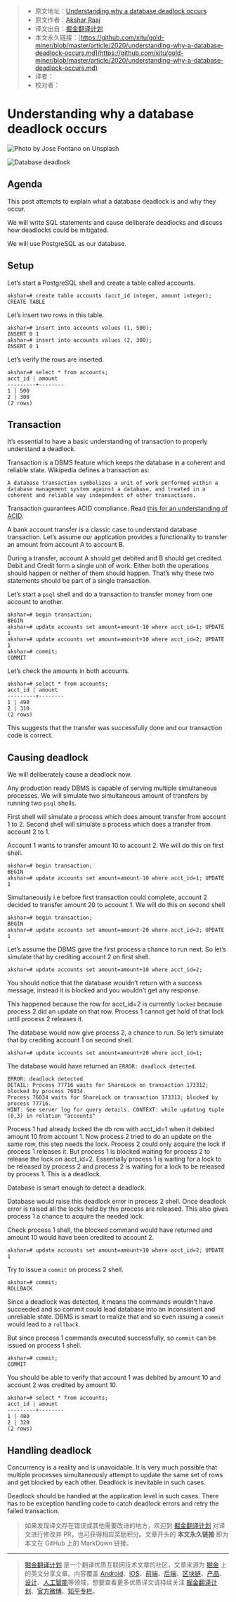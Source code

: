 > * 原文地址：[Understanding why a database deadlock occurs](https://levelup.gitconnected.com/understanding-why-a-database-deadlock-occurs-8bbd32be8026)
> * 原文作者：[Akshar Raaj](https://medium.com/@raaj.akshar)
> * 译文出自：[掘金翻译计划](https://github.com/xitu/gold-miner)
> * 本文永久链接：[https://github.com/xitu/gold-miner/blob/master/article/2020/understanding-why-a-database-deadlock-occurs.md](https://github.com/xitu/gold-miner/blob/master/article/2020/understanding-why-a-database-deadlock-occurs.md)
> * 译者：
> * 校对者：

# Understanding why a database deadlock occurs

![Photo by [Jose Fontano](https://unsplash.com/@josenothose?utm_source=medium&utm_medium=referral) on [Unsplash](https://unsplash.com?utm_source=medium&utm_medium=referral)](https://cdn-images-1.medium.com/max/11762/0*_u9DVXa89MGK57qy)

![Database deadlock](https://cdn-images-1.medium.com/max/2000/1*5fAlgCSLLbV3ByPQrtgbgQ.png)

## Agenda

This post attempts to explain what a database deadlock is and why they occur.

We will write SQL statements and cause deliberate deadlocks and discuss how deadlocks could be mitigated.

We will use PostgreSQL as our database.

## Setup

Let’s start a PostgreSQL shell and create a table called accounts.

```
akshar=# create table accounts (acct_id integer, amount integer); CREATE TABLE
```

Let’s insert two rows in this table.

```
akshar=# insert into accounts values (1, 500);
INSERT 0 1
akshar=# insert into accounts values (2, 300);
INSERT 0 1
```

Let’s verify the rows are inserted.

```
akshar=# select * from accounts;
acct_id | amount
---------+--------
1 | 500
2 | 300
(2 rows)
```

## Transaction

It’s essential to have a basic understanding of transaction to properly understand a deadlock.

Transaction is a DBMS feature which keeps the database in a coherent and reliable state. Wikipedia defines a transaction as:

```
A database transaction symbolizes a unit of work performed within a database management system against a database, and treated in a coherent and reliable way independent of other transactions.
```

Transaction guarantees ACID compliance. Read [this for an understanding of ACID](https://en.wikipedia.org/wiki/ACID).

A bank account transfer is a classic case to understand database transaction. Let’s assume our application provides a functionality to transfer an amount from account A to account B.

During a transfer, account A should get debited and B should get credited. Debit and Credit form a single unit of work. Either both the operations should happen or neither of them should happen. That’s why these two statements should be part of a single transaction.

Let’s start a `psql` shell and do a transaction to transfer money from one account to another.

```
akshar=# begin transaction;
BEGIN
akshar=# update accounts set amount=amount-10 where acct_id=1; UPDATE 1
akshar=# update accounts set amount=amount+10 where acct_id=2; UPDATE 1
akshar=# commit;
COMMIT
```

Let’s check the amounts in both accounts.

```
akshar=# select * from accounts;
acct_id | amount
---------+--------
1 | 490
2 | 310
(2 rows)
```

This suggests that the transfer was successfully done and our transaction code is correct.

## Causing deadlock

We will deliberately cause a deadlock now.

Any production ready DBMS is capable of serving multiple simultaneous processes. We will simulate two simultaneous amount of transfers by running two `psql` shells.

First shell will simulate a process which does amount transfer from account 1 to 2. Second shell will simulate a process which does a transfer from account 2 to 1.

Account 1 wants to transfer amount 10 to account 2. We will do this on first shell.

```
akshar=# begin transaction;
BEGIN
akshar=# update accounts set amount=amount-10 where acct_id=1; UPDATE 1
```

Simultaneously i.e before first transaction could complete, account 2 decided to transfer amount 20 to account 1. We will do this on second shell

```
akshar=# begin transaction;
BEGIN
akshar=# update accounts set amount=amount-20 where acct_id=2; UPDATE 1
```

Let’s assume the DBMS gave the first process a chance to run next. So let’s simulate that by crediting account 2 on first shell.

```
akshar=# update accounts set amount=amount+10 where acct_id=2;
```

You should notice that the database wouldn’t return with a success message, instead it is blocked and you wouldn’t get any response.

This happened because the row for acct_id=2 is currently `locked` because process 2 did an update on that row. Process 1 cannot get hold of that lock until process 2 releases it.

The database would now give process 2, a chance to run. So let’s simulate that by crediting account 1 on second shell.

```
akshar=# update accounts set amount=amount+20 where acct_id=1;
```

The database would have returned an `ERROR: deadlock detected`.

```
ERROR: deadlock detected
DETAIL: Process 77716 waits for ShareLock on transaction 173312; blocked by process 76034.
Process 76034 waits for ShareLock on transaction 173313; blocked by process 77716.
HINT: See server log for query details. CONTEXT: while updating tuple (0,3) in relation "accounts"
```

Process 1 had already locked the db row with acct_id=1 when it debited amount 10 from account 1. Now process 2 tried to do an update on the same row, this step needs the lock. Process 2 could only acquire the lock if process 1 releases it. But process 1 is blocked waiting for process 2 to release the lock on acct_id=2. Essentially process 1 is waiting for a lock to be released by process 2 and process 2 is waiting for a lock to be released by process 1. This is a deadlock.

Database is smart enough to detect a deadlock.

Database would raise this deadlock error in process 2 shell. Once deadlock error is raised all the locks held by this process are released. This also gives process 1 a chance to acquire the needed lock.

Check process 1 shell, the blocked command would have returned and amount 10 would have been credited to account 2.

```
akshar=# update accounts set amount=amount+10 where acct_id=2; UPDATE 1
```

Try to issue a `commit` on process 2 shell.

```
akshar=# commit;
ROLLBACK
```

Since a deadlock was detected, it means the commands wouldn’t have succeeded and so commit could lead database into an inconsistent and unreliable state. DBMS is smart to realize that and so even issuing a `commit` would lead to a `rollback`.

But since process 1 commands executed successfully, so `commit` can be issued on process 1 shell.

```
akshar=# commit;
COMMIT
```

You should be able to verify that account 1 was debited by amount 10 and account 2 was credited by amount 10.

```
akshar=# select * from accounts;
acct_id | amount
---------+--------
1 | 480
2 | 320
(2 rows)
```

## Handling deadlock

Concurrency is a reality and is unavoidable. It is very much possible that multiple processes simultaneously attempt to update the same set of rows and get blocked by each other. Deadlock is inevitable in such cases.

Deadlock should be handled at the application level in such cases. There has to be exception handling code to catch deadlock errors and retry the failed transaction.

> 如果发现译文存在错误或其他需要改进的地方，欢迎到 [掘金翻译计划](https://github.com/xitu/gold-miner) 对译文进行修改并 PR，也可获得相应奖励积分。文章开头的 **本文永久链接** 即为本文在 GitHub 上的 MarkDown 链接。

---

> [掘金翻译计划](https://github.com/xitu/gold-miner) 是一个翻译优质互联网技术文章的社区，文章来源为 [掘金](https://juejin.im) 上的英文分享文章。内容覆盖 [Android](https://github.com/xitu/gold-miner#android)、[iOS](https://github.com/xitu/gold-miner#ios)、[前端](https://github.com/xitu/gold-miner#前端)、[后端](https://github.com/xitu/gold-miner#后端)、[区块链](https://github.com/xitu/gold-miner#区块链)、[产品](https://github.com/xitu/gold-miner#产品)、[设计](https://github.com/xitu/gold-miner#设计)、[人工智能](https://github.com/xitu/gold-miner#人工智能)等领域，想要查看更多优质译文请持续关注 [掘金翻译计划](https://github.com/xitu/gold-miner)、[官方微博](http://weibo.com/juejinfanyi)、[知乎专栏](https://zhuanlan.zhihu.com/juejinfanyi)。

